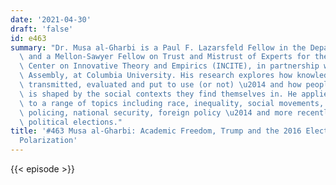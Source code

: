 ```yaml
---
date: '2021-04-30'
draft: 'false'
id: e463
summary: "Dr. Musa al-Gharbi is a Paul F. Lazarsfeld Fellow in the Department of Sociology,\
  \ and a Mellon-Sawyer Fellow on Trust and Mistrust of Experts for the Interdisciplinary\
  \ Center on Innovative Theory and Empirics (INCITE), in partnership with the American\
  \ Assembly, at Columbia University. His research explores how knowledge is produced,\
  \ transmitted, evaluated and put to use (or not) \u2014 and how people\u2019s thinking\
  \ is shaped by the social contexts they find themselves in. He applies these lenses\
  \ to a range of topics including race, inequality, social movements, extremism,\
  \ policing, national security, foreign policy \u2014 and more recently \u2014 U.S.\
  \ political elections."
title: '#463 Musa al-Gharbi: Academic Freedom, Trump and the 2016 Elections, and Political
  Polarization'
---
```

{{< episode >}}
